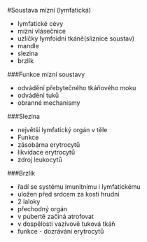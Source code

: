 #Soustava mízní (lymfatická)
* lymfatické cévy
* mízní vlásečnice
* uzlíčky lymfoidní tkáně(sliznice soustav)
* mandle
* slezina
* brzlík

###Funkce mízní soustavy
* odvádění přebytečného tkáňového moku
* odvádění tuků
* obranné mechanismy

###Slezina
* největší lymfatický orgán v těle
* Funkce
* zásobárna erytrocytů
* likvidace erytrocytů
* zdroj leukocytů

###Brzlík
* řadí se  systému imunitnímu i lymfatickému  
* uložen před srdcem za kostí hrudní
* 2 laloky
* přechodný orgán
* v pubertě začiná atrofovat
* v dospělosti vazivově tuková tkáň
* funkce - dozrávání erytrocytů  
